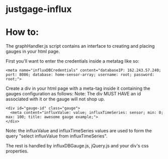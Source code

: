 justgage-influx
===============

How to:
=======
The graphHandler.js script contains an interface to creating and placing gauges in your html page.

First you'll want to enter the credentials inside a metatag like so:

```
<meta name="influxDBCredentials" content="databaseIP: 162.243.57.240; port: 8086; database: home-sensor-array; username: root; password: root;">
```

Create a div in your html page with a meta-tag inside it containing the gauges configuration as follows:
Note: The div MUST HAVE an id associated with it or the gauge will not shop up.

```
<div id="gauge-id" class="gauge">
  <meta content="influxValue: value; influxTimeSeries: sensor; min: 0; max: 100; title: awesome gauge example;">
</div>
```
Note: the influxValue and influxTimeSeries values are used to form the query "select influxValue from influxTimeSeries".


The rest is handled by influxDBGauge.js, jQuery.js and your div's css properties.
